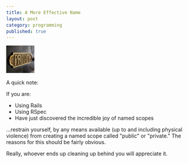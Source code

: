 ```yaml
---
title: A More Effective Name
layout: post
category: programming
published: true
---
```


<img alt="Back Off." class="picA floatleft" src="/images/private_sign.png" />

A quick note:

If you are:
* Using Rails
* Using RSpec
* Have just discovered the incredible joy of named scopes

...restrain yourself, by any means available (up to and including physical violence) from creating a named scope called "public" or "private."  The reasons for this should be fairly obvious.

Really, whoever ends up cleaning up behind you will appreciate it.

